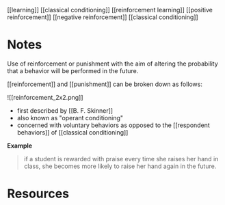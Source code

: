 [[learning]]
[[classical conditioning]]
[[reinforcement learning]]
[[positive reinforcement]]
[[negative reinforcement]]
[[classical conditioning]]

# Notes
Use of reinforcement or punishment with the aim of altering the probability that a behavior will be performed in the future.

[[reinforcement]] and [[punishment]] can be broken down as follows:

![[reinforcement_2x2.png]]

- first described by [[B. F. Skinner]]
- also known as "operant conditioning"
- concerned with voluntary behaviors as opposed to the [[respondent behaviors]] of [[classical conditioning]]

**Example**
>if a student is rewarded with praise every time she raises her hand in class, she becomes more likely to raise her hand again in the future.

# Resources